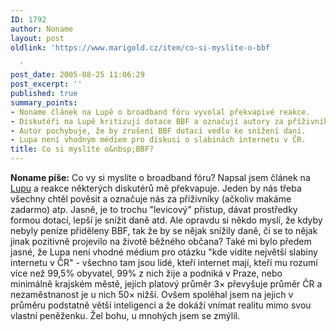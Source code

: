 ```yaml
---
ID: 1792
author: Noname
layout: post
oldlink: 'https://www.marigold.cz/item/co-si-myslite-o-bbf

  '
post_date: 2005-08-25 11:06:29
post_excerpt: ''
published: true
summary_points:
- Noname článek na Lupě o broadband fóru vyvolal překvapivé reakce.
- Diskutéři na Lupě kritizují dotace BBF a označují autory za příživníky.
- Autor pochybuje, že by zrušení BBF dotací vedlo ke snížení daní.
- Lupa není vhodným médiem pro diskusi o slabinách internetu v ČR.
title: Co si myslíte o&nbsp;BBF?
---
```


<p><strong>Noname píše:</strong> Co vy si myslíte o broadband fóru? Napsal jsem článek na <a href='http://www.lupa.cz/clanek.php3?show=4347'>Lupu</a> a reakce některých diskutérů mě překvapuje. Jeden by nás třeba všechny chtěl pověsit a označuje nás za příživníky (ačkoliv makáme zadarmo) atp. Jasně, je to trochu "levicový" přístup, dávat prostředky formou dotací, lepší je snížit daně atd. Ale opravdu si někdo myslí, že kdyby nebyly peníze přiděleny BBF, tak že by se nějak snížily daně, či se to nějak jinak pozitivně projevilo na životě běžného občana? Také mi bylo předem jasné, že Lupa není vhodné médium pro otázku "kde vidíte největší slabiny internetu v ČR" - všechno tam jsou lidé, kteří internet mají, kteří mu rozumí více než 99,5% obyvatel, 99% z nich žije a podniká v Praze, nebo minimálně krajském městě, jejich platový průměr 3× převyšuje průměr ČR a nezaměstnanost je u nich 50× nižší. Ovšem spoléhal jsem na jejich v průměru podstatně větší inteligenci a že dokáží vnímat realitu mimo svou vlastní peněženku. Žel bohu, u mnohých jsem se zmýlil.</p>
